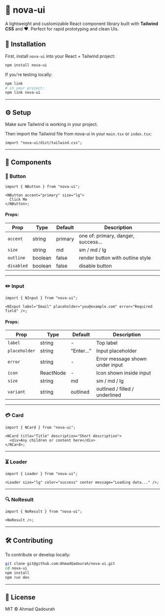 # 🧩 nova-ui

A lightweight and customizable React component library built with **Tailwind CSS** and ❤️. Perfect for rapid prototyping and clean UIs.

## 🚀 Installation

First, install `nova-ui` into your React + Tailwind project:

```bash
npm install nova-ui
```

If you're testing locally:

```bash
npm link
# in your project:
npm link nova-ui
```

---

## ⚙️ Setup

Make sure Tailwind is working in your project.

Then import the Tailwind file from nova-ui in your `main.tsx` or `index.tsx`:

```tsx
import "nova-ui/dist/tailwind.css";
```

---

## 🧱 Components

### 🔘 Button

```tsx
import { NButton } from "nova-ui";

<NButton accent="primary" size="lg">
  Click Me
</NButton>;
```

#### Props:

| Prop       | Type    | Default | Description                         |
| ---------- | ------- | ------- | ----------------------------------- |
| `accent`   | string  | primary | one of: primary, danger, success... |
| `size`     | string  | md      | sm / md / lg                        |
| `outline`  | boolean | false   | render button with outline style    |
| `disabled` | boolean | false   | disable button                      |

---

### ✏️ Input

```tsx
import { NInput } from "nova-ui";

<NInput label="Email" placeholder="you@example.com" error="Required field" />;
```

#### Props:

| Prop          | Type      | Default    | Description                     |
| ------------- | --------- | ---------- | ------------------------------- |
| `label`       | string    | -          | Top label                       |
| `placeholder` | string    | "Enter..." | Input placeholder               |
| `error`       | string    | -          | Error message shown under input |
| `icon`        | ReactNode | -          | Icon shown inside input         |
| `size`        | string    | md         | sm / md / lg                    |
| `variant`     | string    | outlined   | outlined / filled / underlined  |

---

### 💳 Card

```tsx
import { NCard } from "nova-ui";

<NCard title="Title" description="Short description">
  <div>Any children or content here</div>
</NCard>;
```

---

### ⏳ Loader

```tsx
import { Loader } from "nova-ui";

<Loader size="lg" color="success" center message="Loading data..." />;
```

---

### 🔍 NoResult

```tsx
import { NoResult } from "nova-ui";

<NoResult />;
```

---

## 🛠️ Contributing

To contribute or develop locally:

```bash
git clone git@github.com:AhmadQadourah/nova-ui.git
cd nova-ui
npm install
npm run dev
```

---

## 📄 License

MIT © Ahmad Qadourah
